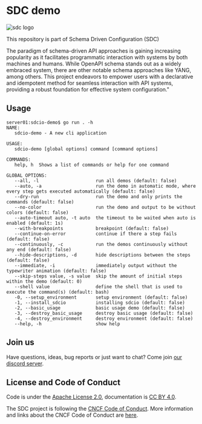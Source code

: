 # SDC demo

![sdc logo](https://docs.sdcio.dev/assets/logos/SDC-transparent-withname-100x133.png)

This repository is part of Schema Driven Configuration (SDC)

The paradigm of schema-driven API approaches is gaining increasing popularity as it facilitates programmatic interaction with systems by both machines and humans. While OpenAPI schema stands out as a widely embraced system, there are other notable schema approaches like YANG, among others. This project endeavors to empower users with a declarative and idempotent method for seamless interaction with API systems, providing a robust foundation for effective system configuration."

## Usage

```
server01:sdcio-demo$ go run . -h
NAME:
   sdcio-demo - A new cli application

USAGE:
   sdcio-demo [global options] command [command options] 

COMMANDS:
   help, h  Shows a list of commands or help for one command

GLOBAL OPTIONS:
   --all, -l                     run all demos (default: false)
   --auto, -a                    run the demo in automatic mode, where every step gets executed automatically (default: false)
   --dry-run                     run the demo and only prints the commands (default: false)
   --no-color                    run the demo and output to be without colors (default: false)
   --auto-timeout auto, -t auto  the timeout to be waited when auto is enabled (default: 1s)
   --with-breakpoints            breakpoint (default: false)
   --continue-on-error           continue if there a step fails (default: false)
   --continuously, -c            run the demos continuously without any end (default: false)
   --hide-descriptions, -d       hide descriptions between the steps (default: false)
   --immediate, -i               immediately output without the typewriter animation (default: false)
   --skip-steps value, -s value  skip the amount of initial steps within the demo (default: 0)
   --shell value                 define the shell that is used to execute the command(s) (default: bash)
   -0, --setup_environment       setup environment (default: false)
   -1, --install_sdcio           installing sdcio (default: false)
   -2, --basic_usage             basic usage demo (default: false)
   -3, --destroy_basic_usage     destroy basic usage (default: false)
   -4, --destroy_environment     destroy environment (default: false)
   --help, -h                    show help
```

## Join us

Have questions, ideas, bug reports or just want to chat? Come join [our discord server](https://discord.com/channels/1240272304294985800/1311031796372344894).

## License and Code of Conduct

Code is under the [Apache License 2.0](LICENSE), documentation is [CC BY 4.0](LICENSE-documentation).

The SDC project is following the [CNCF Code of Conduct](https://github.com/cncf/foundation/blob/main/code-of-conduct.md). More information and links about the CNCF Code of Conduct are [here](code-of-conduct.md).
